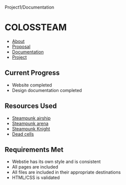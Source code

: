 Project1/Documentation  

COLOSSTEAM
==========

*   [About](./index.html)
*   [Proposal](./proposal.html)
*   [Documentation](./documentation.html)
*   [Project](./project.html)

Current Progress
----------------

*   Website completed
*   Design documentation completed

Resources Used
--------------

*   [Steampunk airship](http://www.wallpapermaiden.com/wallpaper/12695/fantasy-world-steampunk-flying-ship-castle-cityscape-buildings)
*   [Steampunk arena](https://www.gameskinny.com/dqnhc/black-gold-steampunk-fans-rejoice)
*   [Steampunk Knight](https://www.pinterest.com/pin/802203752346400162/)
*   [Dead cells](https://www.polygon.com/2018/8/7/17660388/dead-cells-game-diet-options)

Requirements Met
----------------

*   Webstie has its own style and is consistent
*   All pages are included
*   All files are included in their appropriate destinations
*   HTML/CSS is validated
